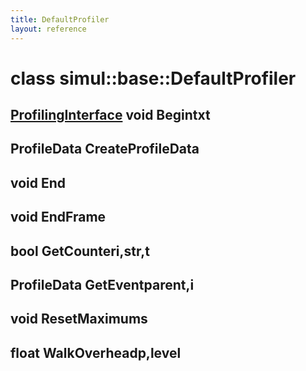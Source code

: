 ```yaml
---
title: DefaultProfiler
layout: reference
---
```

class simul::base::DefaultProfiler
===
[ProfilingInterface](ProfilingInterface)
void Begintxt
------

ProfileData CreateProfileData
------

void End
------

void EndFrame
------

bool GetCounteri,str,t
------

ProfileData GetEventparent,i
------

void ResetMaximums
------

float WalkOverheadp,level
------


